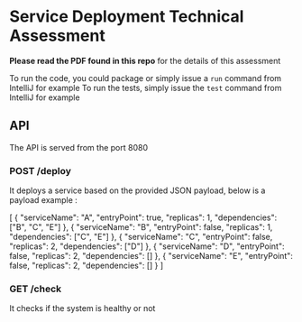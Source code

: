 # Service Deployment Technical Assessment

**Please read the PDF found in this repo** for the details of this assessment

To run the code, you could package or simply issue a `run` command from IntelliJ for example
To run the tests, simply issue the `test` command from IntelliJ for example

## API

The API is served from the port 8080

### POST /deploy

It deploys a service based on the provided JSON payload, below is a payload example :

[
    {
        "serviceName": "A",
        "entryPoint": true,
        "replicas": 1,
        "dependencies": ["B", "C", "E"]
    },
        {
        "serviceName": "B",
        "entryPoint": false,
        "replicas": 1,
        "dependencies": ["C", "E"]
    },
    {
        "serviceName": "C",
        "entryPoint": false,
        "replicas": 2,
        "dependencies": ["D"]
    },
    {
        "serviceName": "D",
        "entryPoint": false,
        "replicas": 2,
        "dependencies": []
    },
    {
        "serviceName": "E",
        "entryPoint": false,
        "replicas": 2,
        "dependencies": []
    }
]

### GET /check

It checks if the system is healthy or not
